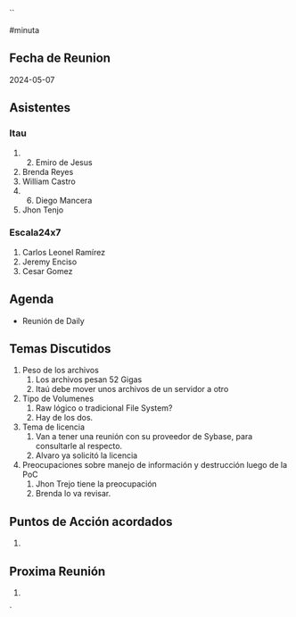 ``

#minuta
## Fecha de Reunion
2024-05-07

## Asistentes

### Itau
1. 2. Emiro de Jesus
2. Brenda Reyes
3. William Castro
4. 6. Diego Mancera
5. Jhon Tenjo
### Escala24x7
1. Carlos Leonel Ramírez
2. Jeremy Enciso
3. Cesar Gomez

## Agenda
- Reunión de Daily

## Temas Discutidos
1. Peso de los archivos
	1. Los archivos pesan 52 Gigas
	2. Itaú debe mover unos archivos de un servidor a otro
2. Tipo de Volumenes
	1. Raw lógico o tradicional File System?
	2. Hay de los dos.
3. Tema de licencia
	1. Van a tener una reunión con su proveedor de Sybase, para consultarle al respecto.
	2. Alvaro ya solicitó la licencia
4. Preocupaciones sobre manejo de información y destrucción luego de la PoC
	1. Jhon Trejo tiene la preocupación
	2. Brenda lo va revisar.

## Puntos de Acción acordados
1. 

## Proxima Reunión
1.  

`